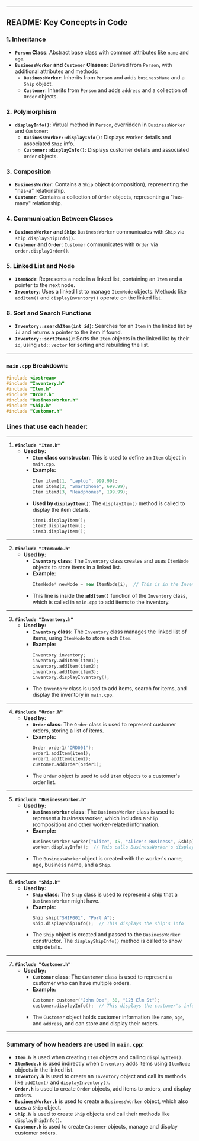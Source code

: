
---

## README: Key Concepts in Code

### 1. **Inheritance**

- **`Person` Class**: Abstract base class with common attributes like `name` and `age`.
- **`BusinessWorker` and `Customer` Classes**: Derived from `Person`, with additional attributes and methods:
  - **`BusinessWorker`**: Inherits from `Person` and adds `businessName` and a `Ship` object.
  - **`Customer`**: Inherits from `Person` and adds `address` and a collection of `Order` objects.

### 2. **Polymorphism**

- **`displayInfo()`**: Virtual method in `Person`, overridden in `BusinessWorker` and `Customer`:
  - **`BusinessWorker::displayInfo()`**: Displays worker details and associated `Ship` info.
  - **`Customer::displayInfo()`**: Displays customer details and associated `Order` objects.

### 3. **Composition**

- **`BusinessWorker`**: Contains a `Ship` object (composition), representing the "has-a" relationship.
- **`Customer`**: Contains a collection of `Order` objects, representing a "has-many" relationship.

### 4. **Communication Between Classes**

- **`BusinessWorker` and `Ship`**: `BusinessWorker` communicates with `Ship` via `ship.displayShipInfo()`.
- **`Customer` and `Order`**: `Customer` communicates with `Order` via `order.displayOrder()`.

### 5. **Linked List and Node**

- **`ItemNode`**: Represents a node in a linked list, containing an `Item` and a pointer to the next node.
- **`Inventory`**: Uses a linked list to manage `ItemNode` objects. Methods like `addItem()` and `displayInventory()` operate on the linked list.

### 6. **Sort and Search Functions**

- **`Inventory::searchItem(int id)`**: Searches for an `Item` in the linked list by `id` and returns a pointer to the item if found.
- **`Inventory::sortItems()`**: Sorts the `Item` objects in the linked list by their `id`, using `std::vector` for sorting and rebuilding the list.

---

### **`main.cpp` Breakdown:**

```cpp
#include <iostream>
#include "Inventory.h"
#include "Item.h"
#include "Order.h"
#include "BusinessWorker.h"
#include "Ship.h"
#include "Customer.h"
```

### **Lines that use each header:**

---

1. **`#include "Item.h"`**
   - **Used by:**
     - **`Item` class constructor**: This is used to define an `Item` object in `main.cpp`.
     - **Example:**
       ```cpp
       Item item1(1, "Laptop", 999.99);
       Item item2(2, "Smartphone", 699.99);
       Item item3(3, "Headphones", 199.99);
       ```
     - **Used by `displayItem()`**: The `displayItem()` method is called to display the item details.
       ```cpp
       item1.displayItem();
       item2.displayItem();
       item3.displayItem();
       ```

---

2. **`#include "ItemNode.h"`**
   - **Used by:**
     - **`Inventory` class**: The `Inventory` class creates and uses `ItemNode` objects to store items in a linked list.
     - **Example:**
       ```cpp
       ItemNode* newNode = new ItemNode(i);  // This is in the Inventory::addItem method
       ```
     - This line is inside the **`addItem()`** function of the `Inventory` class, which is called in `main.cpp` to add items to the inventory.

---

3. **`#include "Inventory.h"`**
   - **Used by:**
     - **`Inventory` class**: The `Inventory` class manages the linked list of items, using `ItemNode` to store each `Item`.
     - **Example:**
       ```cpp
       Inventory inventory;
       inventory.addItem(item1);
       inventory.addItem(item2);
       inventory.addItem(item3);
       inventory.displayInventory();
       ```
     - The `Inventory` class is used to add items, search for items, and display the inventory in `main.cpp`.

---

4. **`#include "Order.h"`**
   - **Used by:**
     - **`Order` class**: The `Order` class is used to represent customer orders, storing a list of items.
     - **Example:**
       ```cpp
       Order order1("ORD001");
       order1.addItem(item1);
       order1.addItem(item2);
       customer.addOrder(order1);
       ```
     - The `Order` object is used to add `Item` objects to a customer's order list.

---

5. **`#include "BusinessWorker.h"`**
   - **Used by:**
     - **`BusinessWorker` class**: The `BusinessWorker` class is used to represent a business worker, which includes a `Ship` (composition) and other worker-related information.
     - **Example:**
       ```cpp
       BusinessWorker worker("Alice", 45, "Alice's Business", &ship);
       worker.displayInfo();  // This calls BusinessWorker's displayInfo() method
       ```
     - The `BusinessWorker` object is created with the worker's name, age, business name, and a `Ship`.

---

6. **`#include "Ship.h"`**
   - **Used by:**
     - **`Ship` class**: The `Ship` class is used to represent a ship that a `BusinessWorker` might have.
     - **Example:**
       ```cpp
       Ship ship("SHIP001", "Port A");
       ship.displayShipInfo();  // This displays the ship's info
       ```
     - The `Ship` object is created and passed to the `BusinessWorker` constructor. The `displayShipInfo()` method is called to show ship details.

---

7. **`#include "Customer.h"`**
   - **Used by:**
     - **`Customer` class**: The `Customer` class is used to represent a customer who can have multiple orders.
     - **Example:**
       ```cpp
       Customer customer("John Doe", 30, "123 Elm St");
       customer.displayInfo();  // This displays the customer's information
       ```
     - The `Customer` object holds customer information like `name`, `age`, and `address`, and can store and display their orders.

---

### Summary of how headers are used in `main.cpp`:

- **`Item.h`** is used when creating `Item` objects and calling `displayItem()`.
- **`ItemNode.h`** is used indirectly when `Inventory` adds items using `ItemNode` objects in the linked list.
- **`Inventory.h`** is used to create an `Inventory` object and call its methods like `addItem()` and `displayInventory()`.
- **`Order.h`** is used to create `Order` objects, add items to orders, and display orders.
- **`BusinessWorker.h`** is used to create a `BusinessWorker` object, which also uses a `Ship` object.
- **`Ship.h`** is used to create `Ship` objects and call their methods like `displayShipInfo()`.
- **`Customer.h`** is used to create `Customer` objects, manage and display customer orders.

